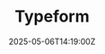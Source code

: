 ---
title: Typeform
linkTitle: Typeform
date: '2025-05-06T14:19:00Z'
weight: 1
description: Typeform is a user-friendly platform for creating surveys and forms without
  coding. The team has 2 licenses and a monthly response limit of 1,000. Survey data
  is stored for 12 months before being archived in Google Drive. Access requests and
  guidelines for creating Typeforms are provided.
draft: false
ref: typeform
---